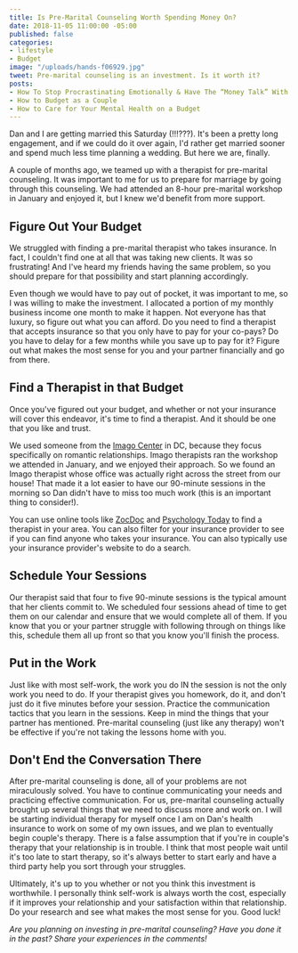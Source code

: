 ```yaml
---
title: Is Pre-Marital Counseling Worth Spending Money On?
date: 2018-11-05 11:00:00 -05:00
published: false
categories:
- lifestyle
- Budget
image: "/uploads/hands-f06929.jpg"
tweet: Pre-marital counseling is an investment. Is it worth it?
posts:
- How To Stop Procrastinating Emotionally & Have The “Money Talk” With Your S.O.
- How to Budget as a Couple
- How to Care for Your Mental Health on a Budget
---
```


Dan and I are getting married this Saturday (!!!???). It's been a pretty long engagement, and if we could do it over again, I'd rather get married sooner and spend much less time planning a wedding. But here we are, finally.

A couple of months ago, we teamed up with a therapist for pre-marital counseling. It was important to me for us to prepare for marriage by going through this counseling. We had attended an 8-hour pre-marital workshop in January and enjoyed it, but I knew we'd benefit from more support.

## Figure Out Your Budget

We struggled with finding a pre-marital therapist who takes insurance. In fact, I couldn't find one at all that was taking new clients. It was so frustrating! And I've heard my friends having the same problem, so you should prepare for that possibility and start planning accordingly.

Even though we would have to pay out of pocket, it was important to me, so I was willing to make the investment. I allocated a portion of my monthly business income one month to make it happen. Not everyone has that luxury, so figure out what you can afford. Do you need to find a therapist that accepts insurance so that you only have to pay for your co-pays? Do you have to delay for a few months while you save up to pay for it? Figure out what makes the most sense for you and your partner financially and go from there.

## Find a Therapist in that Budget

Once you've figured out your budget, and whether or not your insurance will cover this endeavor, it's time to find a therapist. And it should be one that you like and trust.

We used someone from the [Imago Center](https://imagocenterdc.com/) in DC, because they focus specifically on romantic relationships. Imago therapists ran the workshop we attended in January, and we enjoyed their approach. So we found an Imago therapist whose office was actually right across the street from our house! That made it a lot easier to have our 90-minute sessions in the morning so Dan didn't have to miss too much work (this is an important thing to consider!). 

You can use online tools like [ZocDoc](https://www.zocdoc.com/) and [Psychology Today](https://www.psychologytoday.com/us) to find a therapist in your area. You can also filter for your insurance provider to see if you can find anyone who takes your insurance. You can also typically use your insurance provider's website to do a search.

## Schedule Your Sessions

Our therapist said that four to five 90-minute sessions is the typical amount that her clients commit to. We scheduled four sessions ahead of time to get them on our calendar and ensure that we would complete all of them. If you know that you or your partner struggle with following through on things like this, schedule them all up front so that you know you'll finish the process.

## Put in the Work

Just like with most self-work, the work you do IN the session is not the only work you need to do. If your therapist gives you homework, do it, and don't just do it five minutes before your session. Practice the communication tactics that you learn in the sessions. Keep in mind the things that your partner has mentioned. Pre-marital counseling (just like any therapy) won't be effective if you're not taking the lessons home with you.

## Don't End the Conversation There

After pre-marital counseling is done, all of your problems are not miraculously solved. You have to continue communicating your needs and practicing effective communication. For us, pre-marital counseling actually brought up several things that we need to discuss more and work on. I will be starting individual therapy for myself once I am on Dan's health insurance to work on some of my own issues, and we plan to eventually begin couple's therapy. There is a false assumption that if you're in couple's therapy that your relationship is in trouble. I think that most people wait until it's too late to start therapy, so it's always better to start early and have a third party help you sort through your struggles.

Ultimately, it's up to you whether or not you think this investment is worthwhile. I personally think self-work is always worth the cost, especially if it improves your relationship and your satisfaction within that relationship. Do your research and see what makes the most sense for you. Good luck!

*Are you planning on investing in pre-marital counseling? Have you done it in the past? Share your experiences in the comments!*